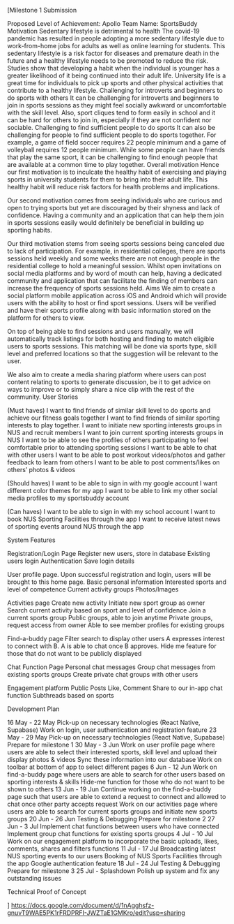 [Milestone 1 Submission

Proposed Level of Achievement: Apollo
Team Name: SportsBuddy
Motivation
Sedentary lifestyle is detrimental to health
The covid-19 pandemic has resulted in people adopting a more sedentary lifestyle due to work-from-home jobs for adults as well as online learning for students. This sedentary lifestyle is a risk factor for diseases and premature death in the future and a healthy lifestyle needs to be promoted to reduce the risk. Studies show that developing a habit when the individual is younger has a greater likelihood of it being continued into their adult life. University life is a great time for individuals to pick up sports and other physical activities that contribute to a healthy lifestyle.
Challenging for introverts and beginners to do sports with others
It can be challenging for introverts and beginners to join in sports sessions as they might feel socially awkward or uncomfortable with the skill level. Also, sport cliques tend to form easily in school and it can be hard for others to join in, especially if they are not confident nor sociable.
Challenging to find sufficient people to do sports
It can also be challenging for people to find sufficient people to do sports together. For example, a game of field soccer requires 22 people minimum and a game of volleyball requires 12 people minimum. While some people can have friends that play the same sport, it can be challenging to find enough people that are available at a common time to play together. 
Overall motivation
Hence our first motivation is to inculcate the healthy habit of exercising and playing sports in university students for them to bring into their adult life. This healthy habit will reduce risk factors for health problems and implications.

Our second motivation comes from seeing individuals who are curious and open to trying sports but yet are discouraged by their shyness and lack of confidence. Having a community and an application that can help them join in sports sessions easily would definitely be beneficial in building up sporting habits.

Our third motivation stems from seeing sports sessions being canceled due to lack of participation. For example, in residential colleges, there are sports sessions held weekly and some weeks there are not enough people in the residential college to hold a meaningful session. Whilst open invitations on social media platforms and by word of mouth can help, having a dedicated community and application that can facilitate the finding of members can increase the frequency of sports sessions held.
Aims
We aim to create a social platform mobile application across iOS and Android which will provide users with the ability to host or find sport sessions. Users will be verified and have their sports profile along with basic information stored on the platform for others to view.

On top of being able to find sessions and users manually, we will automatically track listings for both hosting and finding to match eligible users to sports sessions. This matching will be done via sports type, skill level and preferred locations so that the suggestion will be relevant to the user.

We also aim to create a media sharing platform where users can post content relating to sports to generate discussion, be it to get advice on ways to improve or to simply share a nice clip with the rest of the community.
User Stories

(Must haves)
I want to find friends of similar skill level to do sports and achieve our fitness goals together
I want to find friends of similar sporting interests to play together.
I want to initiate new sporting interests groups in NUS and recruit members 
I want to join current sporting interests groups in NUS
I want to be able to see the profiles of others participating to feel comfortable prior to attending sporting sessions
I want to be able to chat with other users 
I want to be able to post workout videos/photos and gather feedback to learn from others
I want to be able to post comments/likes on others’ photos & videos

(Should haves)
I want to be able to sign in with my google account
I want different color themes for my app 
I want to be able to link my other social media profiles to my sportsbuddy account

(Can haves)
I want to be able to sign in with my school account
I want to book NUS Sporting Facilities through the app
I want to receive latest news of sporting events around NUS through the app

System Features

Registration/Login Page
Register new users, store in database
Existing users login
Authentication 
Save login details

User profile page. Upon successful registration and login, users will be brought to this home page.
Basic personal information
Interested sports and level of competence
Current activity groups
Photos/Images

Activities page
Create new activity
Initiate new sport group as owner
Search current activity based on sport and level of confidence
Join a current sports group
Public groups, able to join anytime
Private groups, request access from owner
Able to see member profiles for existing groups

Find-a-buddy page
Filter search to display other users
A expresses interest to connect with B. A is able to chat once B approves.
Hide me feature for those that do not want to be publicly displayed

Chat Function Page
Personal chat messages
Group chat messages from existing sports groups
Create private chat groups with other users

Engagement platform
Public Posts
Like, Comment
Share to our in-app chat function
Subthreads based on sports

Development Plan

16 May - 22 May
Pick-up on necessary technologies (React Native, Supabase)
Work on login, user authentication and registration feature
23 May - 29 May
Pick-up on necessary technologies (React Native, Supabase)
Prepare for milestone 1
30 May - 3 Jun
Work on user profile page where users are able to select their interested sports, skill level and upload their display photos & videos
Sync these information into our database
Work on toolbar at bottom of app to select different pages
6 Jun - 12 Jun
Work on find-a-buddy page where users are able to search for other users based on sporting interests & skills
Hide-me function for those who do not want to be shown to others
13 Jun - 19 Jun
Continue working on the find-a-buddy page such that users are able to extend a request to connect and allowed to chat once other party accepts request
Work on our activities page where users are able to search for current sports groups and initiate new sports groups
20 Jun - 26 Jun
Testing & Debugging
Prepare for milestone 2
27 Jun - 3 Jul
Implement chat functions between users who have connected
Implement group chat functions for existing sports groups
4 Jul - 10 Jul
Work on our engagement platform to incorporate the basic uploads, likes, comments, shares and filters functions
11 Jul - 17 Jul
Broadcasting latest NUS sporting events to our users
Booking of NUS Sports Facilities through the app
Google authentication feature
18 Jul - 24 Jul
Testing & Debugging
Prepare for milestone 3
25 Jul - Splashdown
Polish up system and fix any outstanding issues


Technical Proof of Concept


]
https://docs.google.com/document/d/1nAgghsfz-gnuvT9WAE5PK1rFRDPRFI-JWZTaE1GMKro/edit?usp=sharing
